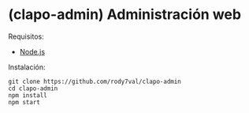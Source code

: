 # (clapo-admin) Administración web

Requisitos:

 * [Node.js](https://nodejs.org/es/)

Instalación:

```
git clone https://github.com/rody7val/clapo-admin
cd clapo-admin
npm install
npm start
```
